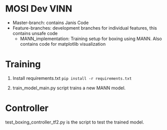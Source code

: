 # MOSI Dev VINN
* Master-branch: contains Janis Code
* Feature-branches: development branches for individual features, this contains unsafe code
    * MANN_implementation: Training setup for boxing using MANN. Also contains code for matplotlib visualization

# Training
 1. Install requirements.txt  ``pip install -r requirements.txt``
 
 2. train_model_main.py script trains a new MANN model.
 
 # Controller
 test_boxing_controller_tf2.py is the script to test the trained model.
 
